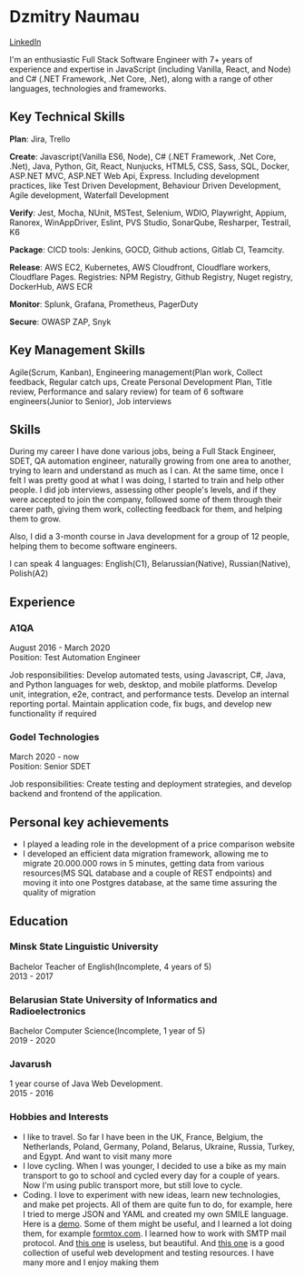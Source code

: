 # Dzmitry Naumau
[LinkedIn](https://www.linkedin.com/in/dzmitry-naumau-9589b060/)

I'm an enthusiastic Full Stack Software Engineer with 7+ years of experience and expertise in JavaScript (including Vanilla, React, and Node) and C# (.NET Framework, .Net Core, .Net), along with a range of other languages, technologies and frameworks.

## Key Technical Skills

**Plan**: Jira, Trello    

**Create**: Javascript(Vanilla ES6, Node), C# (.NET Framework, .Net Core, .Net), Java, Python, Git, React, Nunjucks, HTML5, CSS, Sass, SQL, Docker, ASP.NET MVC, ASP.NET Web Api, Express. Including development practices, like Test Driven Development, Behaviour Driven Development, Agile development, Waterfall Development

**Verify**: Jest, Mocha, NUnit, MSTest, Selenium, WDIO, Playwright, Appium, Ranorex, WinAppDriver, Eslint, PVS Studio, SonarQube, Resharper, Testrail, K6  

**Package**: CICD tools: Jenkins, GOCD, Github actions, Gitlab CI, Teamcity.   

**Release**: AWS EC2, Kubernetes, AWS Cloudfront, Cloudflare workers, Cloudflare Pages.
Registries: NPM Registry, Github Registry, Nuget registry, DockerHub, AWS ECR  

**Monitor**: Splunk, Grafana, Prometheus, PagerDuty  

**Secure**: OWASP ZAP, Snyk

## Key Management Skills
Agile(Scrum, Kanban), Engineering management(Plan work, Collect feedback, Regular catch ups, Create Personal Development Plan, Title review, Performance and salary review) for team of 6 software engineers(Junior to Senior), Job interviews

## Skills
During my career I have done various jobs, being a Full Stack Engineer, SDET, QA automation engineer, naturally growing from one area to another, trying to learn and understand as much as I can. At the same time, once I felt I was pretty good at what I was doing, I started to train and help other people. I did job interviews, assessing other people's levels, and if they were accepted to join the company, followed some of them through their career path, giving them work, collecting feedback for them, and helping them to grow.

Also, I did a 3-month course in Java development for a group of 12 people, helping them to become software engineers. 

I can speak 4 languages: English(C1), Belarussian(Native), Russian(Native), Polish(A2)

## Experience

### A1QA
August 2016 - March 2020  
Position: Test Automation Engineer

Job responsibilities: Develop automated tests, using Javascript, C#, Java, and Python languages for web, desktop, and mobile platforms. Develop unit, integration, e2e, contract, and performance tests. Develop an internal reporting portal. Maintain application code, fix bugs, and develop new functionality if required

### Godel Technologies
March 2020 - now  
Position: Senior SDET

Job responsibilities: Create testing and deployment strategies, and develop backend and frontend of the application.

## Personal key achievements
- I played a leading role in the development of a price comparison website
- I developed an efficient data migration framework, allowing me to migrate 20.000.000 rows in 5 minutes, getting data from various resources(MS SQL database and a couple of REST endpoints) and moving it into one Postgres database, at the same time assuring the quality of migration

## Education

### Minsk State Linguistic University
Bachelor Teacher of English(Incomplete, 4 years of 5)  
2013 - 2017

### Belarusian State University of Informatics and Radioelectronics
Bachelor Computer Science(Incomplete, 1 year of 5)  
2019 - 2020

### Javarush
1 year course of Java Web Development.   
2015 - 2016

### Hobbies and Interests
- I like to travel. So far I have been in the UK, France, Belgium, the Netherlands, Poland, Germany, Poland, Belarus, Ukraine, Russia, Turkey, and Egypt. And want to visit many more
- I love cycling. When I was younger, I decided to use a bike as my main transport to go to school and cycled every day for a couple of years. Now I'm using public transport more, but still love to cycle.
- Coding. I love to experiment with new ideas, learn new technologies, and make pet projects. All of them are quite fun to do, for example, here I tried to merge JSON and YAML and created my own SMILE language. Here is a [demo](https://smilelang.netlify.app/). Some of them might be useful, and I learned a lot doing them, for example [formtox.com](https://formtox.com/). I learned how to work with SMTP mail protocol. And [this one](https://fantasy17.pages.dev/) is useless, but beautiful. And [this one](https://webtesting.tools/) is a good collection of useful web development and testing resources. I have many more and I enjoy making them
